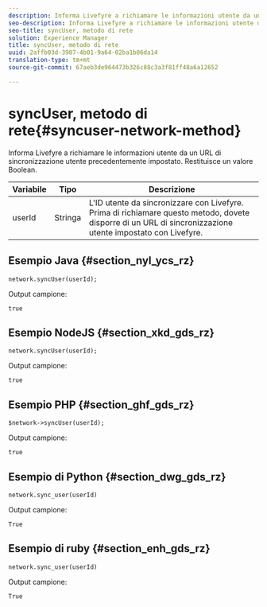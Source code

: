 ```yaml
---
description: Informa Livefyre a richiamare le informazioni utente da un URL di sincronizzazione utente precedentemente impostato. Restituisce un valore Boolean.
seo-description: Informa Livefyre a richiamare le informazioni utente da un URL di sincronizzazione utente precedentemente impostato. Restituisce un valore Boolean.
seo-title: syncUser, metodo di rete
solution: Experience Manager
title: syncUser, metodo di rete
uuid: 2affb03d-3907-4b01-9a64-02ba1b06da14
translation-type: tm+mt
source-git-commit: 67aeb3de964473b326c88c3a3f81ff48a6a12652

---
```



# syncUser, metodo di rete{#syncuser-network-method}

Informa Livefyre a richiamare le informazioni utente da un URL di sincronizzazione utente precedentemente impostato. Restituisce un valore Boolean.

| Variabile | Tipo | Descrizione |
|--- |--- |--- |
| userId | Stringa | L'ID utente da sincronizzare con Livefyre. Prima di richiamare questo metodo, dovete disporre di un URL di sincronizzazione utente impostato con Livefyre. |

## Esempio Java {#section_nyl_ycs_rz}

```
network.syncUser(userId); 
```

Output campione:

```
true
```

## Esempio NodeJS {#section_xkd_gds_rz}

```
network.syncUser(userId); 
```

Output campione:

```
true
```

## Esempio PHP {#section_ghf_gds_rz}

```
$network->syncUser(userId); 
```

Output campione:

```
true
```

## Esempio di Python {#section_dwg_gds_rz}

```
network.sync_user(userId) 
```

Output campione:

```
True
```

## Esempio di ruby {#section_enh_gds_rz}

```
network.sync_user(userId) 
```

Output campione:

```
True
```
